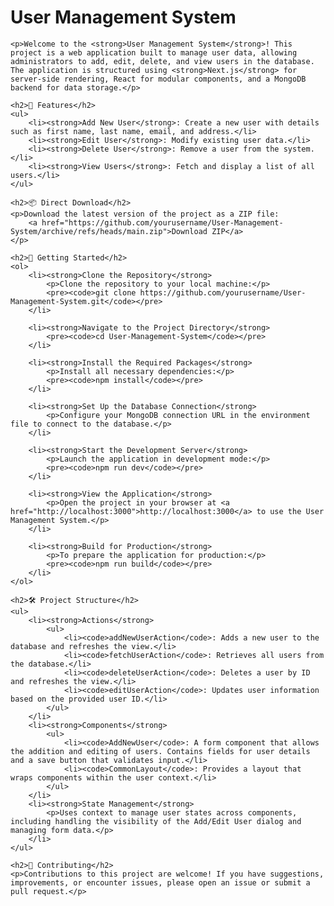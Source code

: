 <!DOCTYPE html>
<html lang="en">
<head>
    <meta charset="UTF-8">
    <meta name="viewport" content="width=device-width, initial-scale=1.0">
    <title>User Management System</title>
</head>
<body>
    <h1>User Management System</h1>

    <p>Welcome to the <strong>User Management System</strong>! This project is a web application built to manage user data, allowing administrators to add, edit, delete, and view users in the database. The application is structured using <strong>Next.js</strong> for server-side rendering, React for modular components, and a MongoDB backend for data storage.</p>

    <h2>🎯 Features</h2>
    <ul>
        <li><strong>Add New User</strong>: Create a new user with details such as first name, last name, email, and address.</li>
        <li><strong>Edit User</strong>: Modify existing user data.</li>
        <li><strong>Delete User</strong>: Remove a user from the system.</li>
        <li><strong>View Users</strong>: Fetch and display a list of all users.</li>
    </ul>

    <h2>📦 Direct Download</h2>
    <p>Download the latest version of the project as a ZIP file:  
        <a href="https://github.com/yourusername/User-Management-System/archive/refs/heads/main.zip">Download ZIP</a>
    </p>

    <h2>🚀 Getting Started</h2>
    <ol>
        <li><strong>Clone the Repository</strong>  
            <p>Clone the repository to your local machine:</p>
            <pre><code>git clone https://github.com/yourusername/User-Management-System.git</code></pre>
        </li>

        <li><strong>Navigate to the Project Directory</strong>
            <pre><code>cd User-Management-System</code></pre>
        </li>

        <li><strong>Install the Required Packages</strong>  
            <p>Install all necessary dependencies:</p>
            <pre><code>npm install</code></pre>
        </li>

        <li><strong>Set Up the Database Connection</strong>  
            <p>Configure your MongoDB connection URL in the environment file to connect to the database.</p>
        </li>

        <li><strong>Start the Development Server</strong>  
            <p>Launch the application in development mode:</p>
            <pre><code>npm run dev</code></pre>
        </li>

        <li><strong>View the Application</strong>  
            <p>Open the project in your browser at <a href="http://localhost:3000">http://localhost:3000</a> to use the User Management System.</p>
        </li>

        <li><strong>Build for Production</strong>  
            <p>To prepare the application for production:</p>
            <pre><code>npm run build</code></pre>
        </li>
    </ol>

    <h2>🛠 Project Structure</h2>
    <ul>
        <li><strong>Actions</strong>
            <ul>
                <li><code>addNewUserAction</code>: Adds a new user to the database and refreshes the view.</li>
                <li><code>fetchUserAction</code>: Retrieves all users from the database.</li>
                <li><code>deleteUserAction</code>: Deletes a user by ID and refreshes the view.</li>
                <li><code>editUserAction</code>: Updates user information based on the provided user ID.</li>
            </ul>
        </li>
        <li><strong>Components</strong>
            <ul>
                <li><code>AddNewUser</code>: A form component that allows the addition and editing of users. Contains fields for user details and a save button that validates input.</li>
                <li><code>CommonLayout</code>: Provides a layout that wraps components within the user context.</li>
            </ul>
        </li>
        <li><strong>State Management</strong>
            <p>Uses context to manage user states across components, including handling the visibility of the Add/Edit User dialog and managing form data.</p>
        </li>
    </ul>

    <h2>🤝 Contributing</h2>
    <p>Contributions to this project are welcome! If you have suggestions, improvements, or encounter issues, please open an issue or submit a pull request.</p>
</body>
</html>
